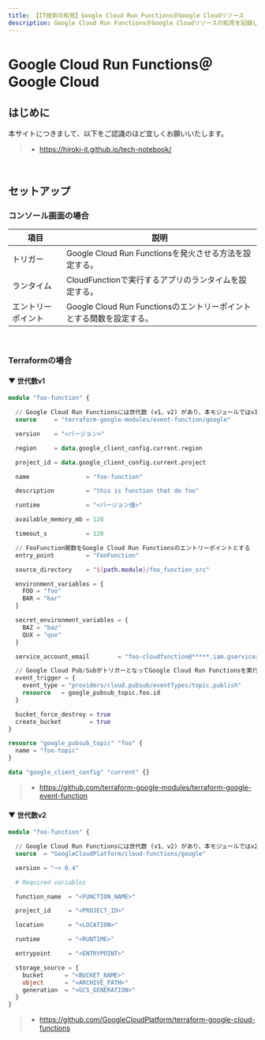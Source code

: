 ```yaml
---
title: 【IT技術の知見】Google Cloud Run Functions＠Google Cloudリソース
description: Google Cloud Run Functions＠Google Cloudリソースの知見を記録しています。
---
```


# Google Cloud Run Functions＠Google Cloud

## はじめに

本サイトにつきまして、以下をご認識のほど宜しくお願いいたします。

> - https://hiroki-it.github.io/tech-notebook/

<br>

## セットアップ

### コンソール画面の場合

| 項目               | 説明                                                                 |
| ------------------ | -------------------------------------------------------------------- |
| トリガー           | Google Cloud Run Functionsを発火させる方法を設定する。               |
| ランタイム         | CloudFunctionで実行するアプリのランタイムを設定する。                |
| エントリーポイント | Google Cloud Run Functionsのエントリーポイントとする関数を設定する。 |

<br>

### Terraformの場合

#### ▼ 世代数v1

```terraform
module "foo-function" {

  // Google Cloud Run Functionsには世代数 (v1、v2) があり、本モジュールではv1になる
  source     = "terraform-google-modules/event-function/google"

  version    = "<バージョン>"

  region     = data.google_client_config.current.region

  project_id = data.google_client_config.current.project

  name                = "foo-function"

  description         = "this is function that do foo"

  runtime             = "<バージョン値>"

  available_memory_mb = 128

  timeout_s           = 120

  // FooFunction関数をGoogle Cloud Run Functionsのエントリーポイントとする
  entry_point         = "FooFunction"

  source_directory    = "${path.module}/foo_function_src"

  environment_variables = {
    FOO = "foo"
    BAR = "bar"
  }

  secret_environment_variables = {
    BAZ = "baz"
    QUX = "qux"
  }

  service_account_email        = "foo-cloudfunction@*****.iam.gserviceaccount.com"

  // Google Cloud Pub/SubがトリガーとなってGoogle Cloud Run Functionsを実行する
  event_trigger = {
    event_type = "providers/cloud.pubsub/eventTypes/topic.publish"
    resource   = google_pubsub_topic.foo.id
  }

  bucket_force_destroy = true
  create_bucket        = true
}

resource "google_pubsub_topic" "foo" {
  name = "foo-topic"
}

data "google_client_config" "current" {}
```

> - https://github.com/terraform-google-modules/terraform-google-event-function

#### ▼ 世代数v2

```terraform
module "foo-function" {

  // Google Cloud Run Functionsには世代数 (v1、v2) があり、本モジュールではv2になる
  source  = "GoogleCloudPlatform/cloud-functions/google"

  version = "~> 0.4"

  # Required variables

  function_name  = "<FUNCTION_NAME>"

  project_id     = "<PROJECT_ID>"

  location       = "<LOCATION>"

  runtime        = "<RUNTIME>"

  entrypoint     = "<ENTRYPOINT>"

  storage_source = {
    bucket      = "<BUCKET_NAME>"
    object      = "<ARCHIVE_PATH>"
    generation  = "<GCS_GENERATION>"
  }
}
```

> - https://github.com/GoogleCloudPlatform/terraform-google-cloud-functions

<br>
